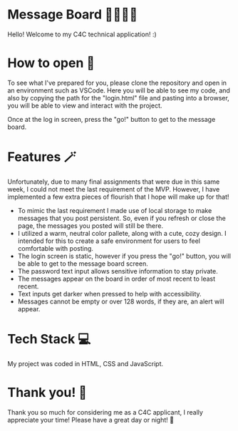# Message Board 💬👩🏻‍💻
Hello! Welcome to my C4C technical application! :)

# How to open 📂
To see what I've prepared for you, please clone the repository and open in an environment such as VSCode. Here you will be able to see my code, and also by copying the path for the "login.html" file and pasting into a browser, you will be able to view and interact with the project.

Once at the log in screen, press the "go!" button to get to the message board.

# Features 🪄

Unfortunately, due to many final assignments that were due in this same week, I could not meet the last requirement of the MVP. However, I have implemented a few extra pieces of flourish that I hope will make up for that!

- To mimic the last requirement I made use of local storage to make messages that you post persistent. So, even if you refresh or close the page, the messages you posted will still be there.
- I utilized a warm, neutral color pallete, along with a cute, cozy design. I intended for this to create a safe environment for users to feel comfortable with posting.
- The login screen is static, however if you press the "go!" button, you will be able to get to the message board screen.
- The password text input allows sensitive information to stay private.
- The messages appear on the board in order of most recent to least recent.
- Text inputs get darker when pressed to help with accessibility.
- Messages cannot be empty or over 128 words, if they are, an alert will appear.

# Tech Stack 💻

My project was coded in HTML, CSS and JavaScript.

# Thank you! 🥳

Thank you so much for considering me as a C4C applicant, I really appreciate your time! Please have a great day or night! 🫶
